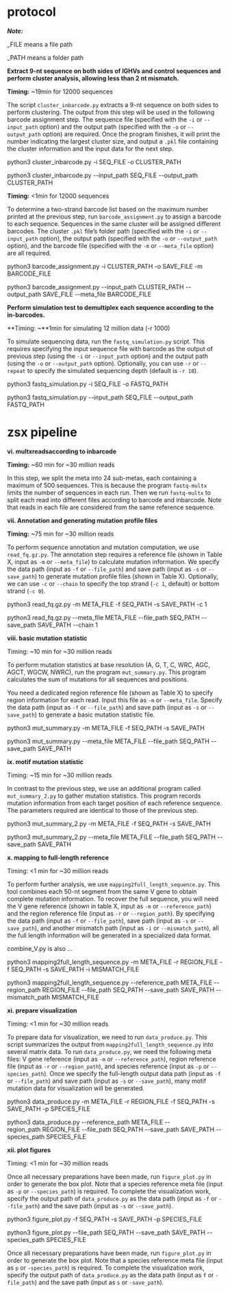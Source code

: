 # protocol

***Note:***

_FILE means a file path

_PATH means a folder path

**Extract 9-nt sequence on both sides of IGHVs and control sequences and perform cluster analysis, allowing less than 2 nt mismatch.**

**Timing:** ~19min for 12000 sequences

The script `cluster_inbarcode.py` extracts a 9-nt sequence on both sides to perform clustering. The output from this step will be used in the following barcode assignment step. The sequence file (specified with the `-i` or `--input_path` option) and the output path (specified with the `-o` or `--output_path` option) are required. Once the program finishes, it will print the number indicating the largest cluster size, and output a `.pkl` file containing the cluster information and the input data for the next step.

python3 cluster_inbarcode.py -i SEQ_FILE -o CLUSTER_PATH 

python3 cluster_inbarcode.py --input_path SEQ_FILE --output_path CLUSTER_PATH 

**Timing:** <1min for 12000 sequences

To determine a two-strand barcode list based on the maximum number printed at the previous step, run `barcode_assignment.py` to assign a barcode to each sequence. Sequences in the same cluster will be assigned different barcodes. The cluster `.pkl` file’s folder path (specified with the `-i` or `--input_path` option), the output path (specified with the `-o` or `--output_path` option), and the barcode file (specified with the `-m` or `--meta_file` option) are all required. 

python3 barcode_assignment.py -i CLUSTER_PATH -o SAVE_FILE -m BARCODE_FILE

python3 barcode_assignment.py --input_path CLUSTER_PATH --output_path SAVE_FILE --meta_file BARCODE_FILE

**Perform simulation test to demultiplex each sequence according to the in-barcodes.**

**Timing: ~**1min for simulating 12 million data (-r 1000)

To simulate sequencing data, run the `fastq_simulation.py` script. This requires specifying the input sequence file with barcode as the output of previous step (using the `-i` or `--input_path` option) and the output path (using the `-o` or `--output_path` option). Optionally, you can use `-r` or `--repeat` to specify the simulated sequencing depth (default is `-r 10`).

python3 fastq_simulation.py -i SEQ_FILE -o FASTQ_PATH 

python3 fastq_simulation.py --input_path SEQ_FILE --output_path FASTQ_PATH 

# zsx pipeline

**vi. multxreadsaccording to inbarcode**

**Timing:** ~60 min for ~30 million reads

In this step, we split the meta into 24 sub-metas, each containing a maximum of 500 sequences. This is because the program `fastq-multx` limits the number of sequences in each run. Then we run `fastq-multx` to split each read into different files according to barcode and inbarcode. Note that reads in each file are considered from the same reference sequence.

**vii. Annotation and generating mutation profile files**

**Timing:** ~75 min for ~30 million reads

To perform sequence annotation and mutation computation, we use `read_fq.gz.py`. The annotation step requires a reference file (shown in Table X, input as `-m` or `--meta_file`) to calculate mutation information. We specify the data path (input as `-f` or `--file_path`) and save path (input as `-s` or `--save_path`) to generate mutation profile files (shown in Table X). Optionally, we can use `-c` or `--chain` to specify the top strand (`-c 1`, default) or bottom strand (`-c 0`).

python3 read_fq.gz.py -m META_FILE -f SEQ_PATH -s SAVE_PATH -c 1

python3 read_fq.gz.py --meta_file META_FILE --file_path SEQ_PATH --save_path SAVE_PATH --chain 1

**viii. basic mutation statistic**

Timing: ~10 min for ~30 million reads

To perform mutation statistics at base resolution (A, G, T, C, WRC, AGC, AGCT, WGCW, NWRC), run the program `mut_summary.py`. This program calculates the sum of mutations for all sequences and positions.

You need a dedicated region reference file (shown as Table X) to specify region information for each read. Input this file as `-m` or `--meta_file`. Specify the data path (input as `-f` or `--file_path`) and save path (input as `-s` or `--save_path`) to generate a basic mutation statistic file.

python3 mut_summary.py -m META_FILE -f SEQ_PATH -s SAVE_PATH

python3 mut_summary.py --meta_file META_FILE --file_path SEQ_PATH --save_path SAVE_PATH

**ix. motif mutation statistic**

Timing: ~15 min for ~30 million reads

In contrast to the previous step, we use an additional program called `mut_summary_2.py` to gather mutation statistics. This program records mutation information from each target position of each reference sequence. The parameters required are identical to those of the previous step.

python3 mut_summary_2.py -m META_FILE -f SEQ_PATH -s SAVE_PATH

python3 mut_summary_2.py --meta_file META_FILE --file_path SEQ_PATH --save_path SAVE_PATH

**x. mapping to full-length reference**

Timing: <1 min for ~30 million reads

To perform further analysis, we use `mapping2full_length_sequence.py`. This tool combines each 50-nt segment from the same V gene to obtain complete mutation information. To recover the full sequence, you will need the V gene reference (shown in table X, input as `-m` or `--reference_path`) and the region reference file (input as `-r` or `--region_path`). By specifying the data path (input as `-f` or `--file_path`), save path (input as `-s` or `--save_path`), and another mismatch path (input as `-i` or `--mismatch_path`), all the full length information will be generated in a specialized data format.

combine_V.py is also ...

python3 mapping2full_length_sequence.py -m META_FILE -r REGION_FILE -f SEQ_PATH -s SAVE_PATH -i MISMATCH_FILE

python3 mapping2full_length_sequence.py --reference_path META_FILE --region_path REGION_FILE --file_path SEQ_PATH --save_path SAVE_PATH --mismatch_path MISMATCH_FILE

**xi. prepare visualization**

Timing: <1 min for ~30 million reads

To prepare data for visualization, we need to run `data_produce.py`. This script summarizes the output from `mapping2full_length_sequence.py` into several matrix data. To run `data_produce.py`, we need the following meta files: V gene reference (input as `-m` or `--reference_path`), region reference file (input as `-r` or `--region_path`), and species reference (input as `-p` or `--species_path`). Once we specify the full-length output data path (input as `-f` or `--file_path`) and save path (input as `-s` or `--save_path`), many motif mutation data for visualization will be generated.

python3 data_produce.py -m META_FILE -r REGION_FILE -f SEQ_PATH -s SAVE_PATH -p SPECIES_FILE

python3 data_produce.py --reference_path META_FILE --region_path REGION_FILE --file_path SEQ_PATH --save_path SAVE_PATH --species_path SPECIES_FILE

**xii. plot figures**

Timing: <1 min for ~30 million reads

Once all necessary preparations have been made, run `figure_plot.py` in order to generate the box plot. Note that a species reference meta file (input as `-p` or `--species_path`) is required. To complete the visualization work, specify the output path of `data_produce.py` as the data path (input as `-f` or `--file_path`) and the save path (input as `-s` or `--save_path`).

python3 figure_plot.py -f SEQ_PATH -s SAVE_PATH -p SPECIES_FILE

python3 figure_plot.py --file_path SEQ_PATH --save_path SAVE_PATH --species_path SPECIES_FILE

Once all necessary preparations have been made, run `figure_plot.py` in order to generate the box plot. Note that a species reference meta file (input as `p` or `-species_path`) is required. To complete the visualization work, specify the output path of `data_produce.py` as the data path (input as `f` or `-file_path`) and the save path (input as `s` or `-save_path`).
